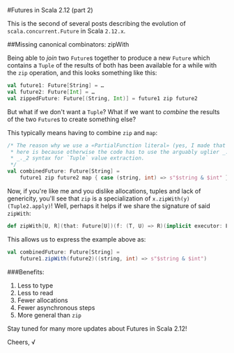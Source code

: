 #Futures in Scala 2.12 (part 2)

This is the second of several posts describing the evolution of `scala.concurrent.Future` in Scala `2.12.x`.

##Missing canonical combinators: zipWith

Being able to *join* two `Future`s together to produce a new `Future`
which contains a `Tuple` of the results of both has been available for a while with the `zip` operation, and this looks something like this:

~~~scala
val future1: Future[String] = …
val future2: Future[Int] = …
val zippedFuture: Future[(String, Int)] = future1 zip future2
~~~

But what if we don't want a `Tuple`? What if we want to *combine* the results
of the two `Future`s to create something else?

This typically means having to combine `zip` and `map`:

~~~scala
/* The reason why we use a «PartialFunction literal» (yes, I made that up)
 * here is because otherwise the code has to use the arguably uglier _._1 and
 * _._2 syntax for `Tuple` value extraction.
 */
val combinedFuture: Future[String] =
    future1 zip future2 map { case (string, int) => s"$string & $int" }
~~~

Now, if you're like me and you dislike allocations, tuples and lack of genericity, you'll see that `zip` is a specialization of `x.zipWith(y)(Tuple2.apply)`! Well, perhaps it helps if we share the signature of said `zipWith`:

~~~scala
def zipWith[U, R](that: Future[U])(f: (T, U) => R)(implicit executor: ExecutionContext): Future[R]
~~~

This allows us to express the example above as:

~~~scala
val combinedFuture: Future[String] =
    future1.zipWith(future2)((string, int) => s"$string & $int")
~~~

###Benefits:

1. Less to type
2. Less to read
3. Fewer allocations
4. Fewer asynchronous steps
5. More general than `zip`

Stay tuned for many more updates about Futures in Scala 2.12!

Cheers,
√